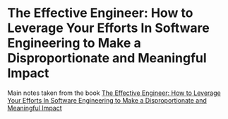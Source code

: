 # The Effective Engineer: How to Leverage Your Efforts In Software Engineering to Make a Disproportionate and Meaningful Impact

Main notes taken from the book [The Effective Engineer: How to Leverage Your Efforts In Software Engineering to Make a Disproportionate and Meaningful Impact](https://www.amazon.com/dp/0996128107/ref=cm_sw_em_r_mt_dp_U_E9PXEbBFCCEZN)
